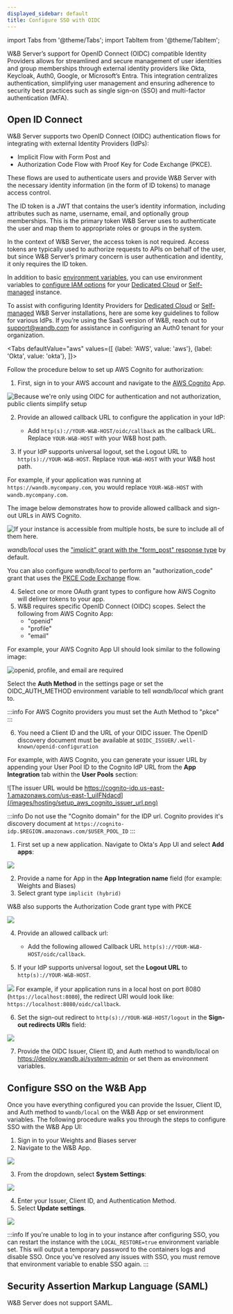 ```yaml
---
displayed_sidebar: default
title: Configure SSO with OIDC
---
```

import Tabs from '@theme/Tabs';
import TabItem from '@theme/TabItem';

W&B Server’s support for OpenID Connect (OIDC) compatible Identity Providers allows for streamlined and secure management of user identities and group memberships through external identity providers like Okta, Keycloak, Auth0, Google, or Microsoft’s Entra. This integration centralizes authentication, simplifying user management and ensuring adherence to security best practices such as single sign-on (SSO) and multi-factor authentication (MFA).

## Open ID Connect

W&B Server supports two OpenID Connect (OIDC) authentication flows for integrating with external Identity Providers (IdPs): 
- Implicit Flow with Form Post and 
- Authorization Code Flow with Proof Key for Code Exchange (PKCE). 

These flows are used to authenticate users and provide W&B Server with the necessary identity information (in the form of ID tokens) to manage access control.

The ID token is a JWT that contains the user’s identity information, including attributes such as name, username, email, and optionally group memberships. This is the primary token W&B Server uses to authenticate the user and map them to appropriate roles or groups in the system.

In the context of W&B Server, the access token is not required. Access tokens are typically used to authorize requests to APIs on behalf of the user, but since W&B Server’s primary concern is user authentication and identity, it only requires the ID token.

In addition to basic [environment variables](../env-vars.md), you can use environment variables to [configure IAM options](advanced_env_vars.md) for your [Dedicated Cloud](../hosting-options/dedicated_cloud.md) or [Self-managed](../hosting-options/self-managed.md) instance.

To assist with configuring Identity Providers for [Dedicated Cloud](../hosting-options/dedicated_cloud.md) or [Self-managed](../hosting-options/self-managed.md) W&B Server installations, here are some key guidelines to follow for various IdPs. If you’re using the SaaS version of W&B, reach out to [support@wandb.com](mailto:support@wandb.com) for assistance in configuring an Auth0 tenant for your organization.

<Tabs
  defaultValue="aws"
  values={[
    {label: 'AWS', value: 'aws'},
    {label: 'Okta', value: 'okta'},
  ]}>
  <TabItem value="aws">

Follow the procedure below to set up AWS Cognito for authorization: 

1. First, sign in to your AWS account and navigate to the [AWS Cognito](https://aws.amazon.com/cognito/) App.

![Because we're only using OIDC for authentication and not authorization, public clients simplify setup](/images/hosting/setup_aws_cognito.png)



2. Provide an allowed callback URL to configure the application in your IdP:
     * Add `http(s)://YOUR-W&B-HOST/oidc/callback` as the callback URL. Replace `YOUR-W&B-HOST` with your W&B host path.

3. If your IdP supports universal logout, set the Logout URL to `http(s)://YOUR-W&B-HOST`. Replace `YOUR-W&B-HOST` with your W&B host path.

For example, if your application was running at `https://wandb.mycompany.com`, you would replace `YOUR-W&B-HOST` with `wandb.mycompany.com`.

The image below demonstrates how to provide allowed callback and sign-out URLs in AWS Cognito.

![If your instance is accessible from multiple hosts, be sure to include all of them here.](/images/hosting/setup_aws_cognito_ui_settings.png)


_wandb/local_ uses the ["implicit" grant with the "form_post" response type](https://auth0.com/docs/get-started/authentication-and-authorization-flow/implicit-flow-with-form-post) by default. 

You can also configure _wandb/local_ to perform an "authorization_code" grant that uses the [PKCE Code Exchange](https://www.oauth.com/oauth2-servers/pkce/) flow. 

4. Select one or more OAuth grant types to configure how AWS Cognito will deliver tokens to your app.
5. W&B requires specific OpenID Connect (OIDC) scopes. Select the following from AWS Cognito App:
    * "openid" 
    * "profile"
    * "email"

For example, your AWS Cognito App UI should look similar to the following image:

![openid, profile, and email are required](/images/hosting/setup_aws_required_fields.png)

Select the **Auth Method** in the settings page or set the OIDC_AUTH_METHOD environment variable to tell _wandb/local_ which grant to.

:::info
For AWS Cognito providers you must set the Auth Method to "pkce"
:::

6. You need a Client ID and the URL of your OIDC issuer. The OpenID discovery document must be available at `$OIDC_ISSUER/.well-known/openid-configuration` 

For example, with AWS Cognito, you can generate your issuer URL by appending your User Pool ID to the Cognito IdP URL from the **App Integration** tab within the **User Pools** section:

![The issuer URL would be https://cognito-idp.us-east-1.amazonaws.com/us-east-1_uiIFNdacd](/images/hosting/setup_aws_cognito_issuer_url.png)

:::info
Do not use the "Cognito domain" for the IDP url. Cognito provides it's discovery document at `https://cognito-idp.$REGION.amazonaws.com/$USER_POOL_ID`
:::


<!-- 7. Lastly, provide the OIDC Issuer, Client ID, and Auth method to _wandb/local_ on `https://deploy.wandb.ai/system-admin` or set them as environment variables.

The following image demonstrates how to: enable SSO, provide the OIDC Issuer, Client ID, and the authentication method in the W&B App UI (`https://deploy.wandb.ai/system-admin`): -->

<!-- Once you have everything configured you can provide the Issuer, Client ID, and Auth method to `wandb/local` via `/system-admin` or the environment variables and SSO will be configured.

1. Sign in to your Weights and Biases server 
2. Navigate to the W&B App. 

![](/images/hosting/system_settings.png)

3. From the dropdown, select **System Settings**:

![](/images/hosting/system_settings_select_settings.png)

4. Enter your Issuer, Client ID, and Authentication Method. 
5. Select **Update settings**.

![](/images/hosting/system_settings_select_update.png)

![](/images/hosting/enable_sso.png) -->

  </TabItem>
  <TabItem value="okta">


1. First set up a new application.  Navigate to Okta's App UI and select **Add apps**:

![](/images/hosting/okta.png)

2. Provide a name for App in the **App Integration name** field (for example: Weights and Biases)
3. Select grant type `implicit (hybrid)`

W&B also supports the Authorization Code grant type with PKCE

![](/images/hosting/pkce.png)

4. Provide an allowed callback url:
    * Add the following allowed Callback URL `http(s)://YOUR-W&B-HOST/oidc/callback`.

5. If your IdP supports universal logout, set the **Logout URL** to `http(s)://YOUR-W&B-HOST`.

![](/images/hosting/redirect_uri.png)
For example, if your application runs in a local host on port 8080 (`https://localhost:8080`),
the redirect URI would look like: `https://localhost:8080/oidc/callback`.

6. Set the sign-out redirect to `http(s)://YOUR-W&B-HOST/logout` in the **Sign-out redirects URIs** field: 

![](/images/hosting/signout_redirect.png)

7. Provide the OIDC Issuer, Client ID, and Auth method to wandb/local on https://deploy.wandb.ai/system-admin or set them as environment variables.

  </TabItem>
</Tabs>

## Configure SSO on the W&B App

Once you have everything configured you can provide the Issuer, Client ID, and Auth method to `wandb/local` on the W&B App or set environment variables. The following procedure walks you through the steps to configure SSO with the W&B App UI:

1. Sign in to your Weights and Biases server 
2. Navigate to the W&B App. 

![](/images/hosting/system_settings.png)

3. From the dropdown, select **System Settings**:

![](/images/hosting/system_settings_select_settings.png)

4. Enter your Issuer, Client ID, and Authentication Method. 
5. Select **Update settings**.

![](/images/hosting/system_settings_select_update.png)

:::info
If you're unable to log in to your instance after configuring SSO, you can restart the instance with the `LOCAL_RESTORE=true` environment variable set. This will output a temporary password to the containers logs and disable SSO. Once you've resolved any issues with SSO, you must remove that environment variable to enable SSO again.
:::

## Security Assertion Markup Language (SAML)
W&B Server does not support SAML.

